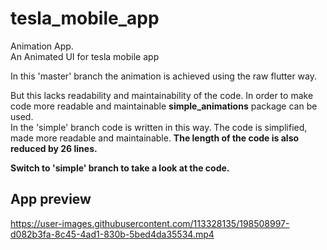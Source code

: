 # tesla_mobile_app

Animation App.\
An Animated UI for tesla mobile app

In this 'master' branch the animation is achieved using the raw flutter way.

But this lacks readability and maintainability of the code. In order to make code more readable and maintainable **simple_animations** package can be used.\
In the 'simple' branch code is written in this way. The code is simplified, made more readable and maintainable. **The length of the code is also reduced by 26 lines.**

**Switch to 'simple' branch to take a look at the code.**

## App preview

https://user-images.githubusercontent.com/113328135/198508997-d082b3fa-8c45-4ad1-830b-5bed4da35534.mp4


